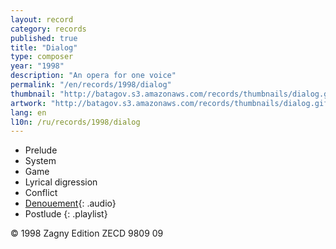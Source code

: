 ```yaml
---
layout: record
category: records
published: true
title: "Dialog"
type: composer
year: "1998"
description: "An opera for one voice"
permalink: "/en/records/1998/dialog"
thumbnail: "http://batagov.s3.amazonaws.com/records/thumbnails/dialog.gif"
artwork: "http://batagov.s3.amazonaws.com/records/thumbnails/dialog.gif"
lang: en
l10n: /ru/records/1998/dialog
---
```


- Prelude	 
- System	 
- Game	 
- Lyrical digression	 
- Conflict	 
- [Denouement](http://batagov.s3.amazonaws.com/records/sounds/denouement.mp3){: .audio}
- Postlude
{: .playlist} 

© 1998 Zagny Edition ZECD 9809 09